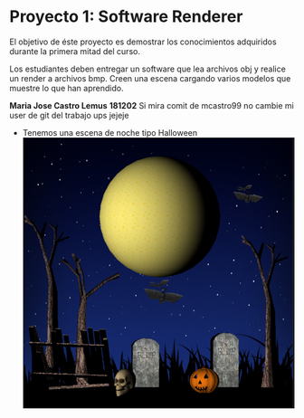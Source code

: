# Proyecto 1: Software Renderer
El objetivo de éste proyecto es demostrar los conocimientos adquiridos durante la primera mitad del curso.

Los estudiantes deben entregar un software que lea archivos obj y realice un render a archivos bmp. Creen una escena cargando varios modelos que muestre lo que han aprendido.

**Maria Jose Castro Lemus**
**181202**
Si mira comit de mcastro99 no cambie mi user de git del trabajo ups jejeje
- Tenemos una escena de noche tipo Halloween 
![Image of Yaktocat](https://github.com/iconicmajo/Graficas-SR1-Engine/blob/Final-Render/imagen.PNG)
